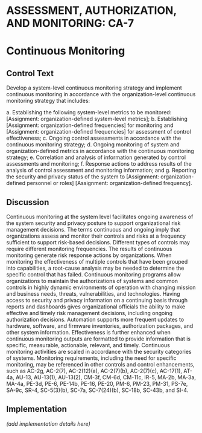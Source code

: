 # ASSESSMENT, AUTHORIZATION, AND MONITORING: CA-7
# Continuous Monitoring

## Control Text

Develop a system-level continuous monitoring strategy and implement continuous monitoring in accordance with the organization-level continuous monitoring strategy that includes:

a. Establishing the following system-level metrics to be monitored: [Assignment: organization-defined system-level metrics];
b. Establishing [Assignment: organization-defined frequencies] for monitoring and [Assignment: organization-defined frequencies] for assessment of control effectiveness;
c. Ongoing control assessments in accordance with the continuous monitoring strategy;
d. Ongoing monitoring of system and organization-defined metrics in accordance with the continuous monitoring strategy;
e. Correlation and analysis of information generated by control assessments and monitoring;
f. Response actions to address results of the analysis of control assessment and monitoring information; and
g. Reporting the security and privacy status of the system to [Assignment: organization-defined personnel or roles]
                  [Assignment: organization-defined frequency].

## Discussion

Continuous monitoring at the system level facilitates ongoing awareness of the system security and privacy posture to support organizational risk management decisions. The terms continuous and ongoing imply that organizations assess and monitor their controls and risks at a frequency sufficient to support risk-based decisions. Different types of controls may require different monitoring frequencies. The results of continuous monitoring generate risk response actions by organizations. When monitoring the effectiveness of multiple controls that have been grouped into capabilities, a root-cause analysis may be needed to determine the specific control that has failed. Continuous monitoring programs allow organizations to maintain the authorizations of systems and common controls in highly dynamic environments of operation with changing mission and business needs, threats, vulnerabilities, and technologies. Having access to security and privacy information on a continuing basis through reports and dashboards gives organizational officials the ability to make effective and timely risk management decisions, including ongoing authorization decisions.
Automation supports more frequent updates to hardware, software, and firmware inventories, authorization packages, and other system information. Effectiveness is further enhanced when continuous monitoring outputs are formatted to provide information that is specific, measurable, actionable, relevant, and timely. Continuous monitoring activities are scaled in accordance with the security categories of systems. Monitoring requirements, including the need for specific monitoring, may be referenced in other controls and control enhancements, such as AC-2g, AC-2(7), AC-2(12)(a), AC-2(7)(b), AC-2(7)(c), AC-17(1), AT-4a, AU-13, AU-13(1), AU-13(2), CM-3f, CM-6d, CM-11c, IR-5, MA-2b, MA-3a, MA-4a, PE-3d, PE-6, PE-14b, PE-16, PE-20, PM-6, PM-23, PM-31, PS-7e, SA-9c, SR-4, SC-5(3)(b), SC-7a, SC-7(24)(b), SC-18b, SC-43b, and SI-4.

## Implementation

_(add implementation details here)_